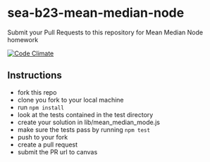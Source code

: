 sea-b23-mean-median-node
========================

Submit your Pull Requests to this repository for Mean Median Node homework

[![Code Climate](https://codeclimate.com/github/codefellows/sea-b24-mean-median-node/badges/gpa.svg)](https://codeclimate.com/github/codefellows/sea-b24-mean-median-node)

Instructions
-----------------------------
  * fork this repo
  * clone you fork to your local machine
  * run `npm install`
  * look at the tests contained in the test directory
  * create your solution in lib/mean_median_mode.js
  * make sure the tests pass by running `npm test`
  * push to your fork
  * create a pull request
  * submit the PR url to canvas
